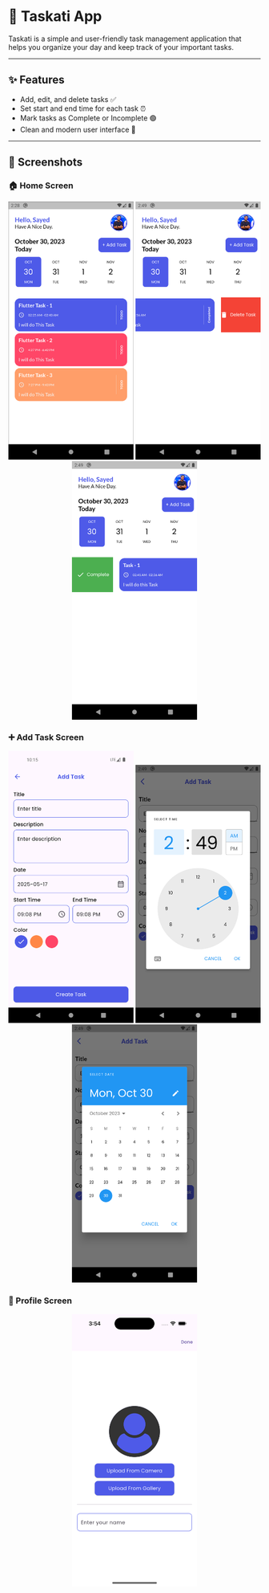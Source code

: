 # 📱 Taskati App  

Taskati is a simple and user-friendly task management application that helps you organize your day and keep track of your important tasks.  

---

## ✨ Features
- Add, edit, and delete tasks ✅  
- Set start and end time for each task ⏰  
- Mark tasks as Complete or Incomplete 🟢  
- Clean and modern user interface 🎨  

---

## 📸 Screenshots  

### 🏠 Home Screen
<p align="center">
  <img src="assets/screanshots/Screenshot_1698625708.png" width="250"/>
  <img src="assets/screanshots/Screenshot_1698626942.png" width="250"/>
  <img src="assets/screanshots/Screenshot_1698626946.png" width="250"/>
</p>

### ➕ Add Task Screen
<p align="center">
  <img src="assets/screanshots/Screenshot_1747512942 1.png" width="250"/>
  <img src="assets/screanshots/Screenshot_1698626973.png" width="250"/>
  <img src="assets/screanshots/Screenshot_1698626967.png" width="250"/>
</p>

### 👤 Profile Screen
<p align="center">
  <img src="assets/screanshots/simulator_screenshot_81844D13-9D25-4402-A02F-1D85DA22F431 1.png" width="250"/>
</p>
